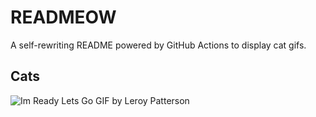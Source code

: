 # READMEOW

A self-rewriting README powered by GitHub Actions to display cat gifs.

## Cats

![Im Ready Lets Go GIF by Leroy Patterson](https://media1.giphy.com/media/CjmvTCZf2U3p09Cn0h/200.gif?cid=9acd02dauyb65jeqidb3yqdbjz59t92352h79qwb6g912si5&ep=v1_gifs_search&rid=200.gif&ct=g)
